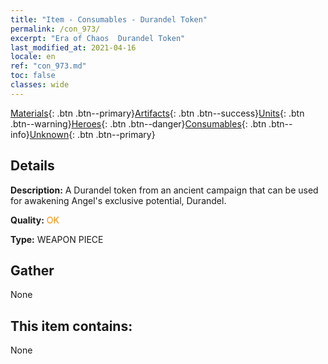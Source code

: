 ```yaml
---
title: "Item - Consumables - Durandel Token"
permalink: /con_973/
excerpt: "Era of Chaos  Durandel Token"
last_modified_at: 2021-04-16
locale: en
ref: "con_973.md"
toc: false
classes: wide
---
```

 [Materials](/Items/){: .btn .btn--primary}[Artifacts](/Items/Artifacts/){: .btn .btn--success}[Units](/Items/Units/){: .btn .btn--warning}[Heroes](/Items/Heroes/){: .btn .btn--danger}[Consumables](/Items/Consumables/){: .btn .btn--info}[Unknown](/Items/Unknown/){: .btn .btn--primary}

## Details
 **Description:** A Durandel token from an ancient campaign that can be used for awakening Angel's exclusive potential, Durandel.

 **Quality:** <span style="color: #FF8C00">OK</span>

 **Type:** WEAPON PIECE

## Gather

  None

## This item contains:

  None

